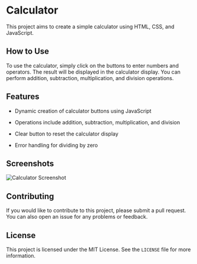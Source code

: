 # Calculator

This project aims to create a simple calculator using HTML, CSS, and JavaScript.

## How to Use

To use the calculator, simply click on the buttons to enter numbers and operators. The result will be displayed in the calculator display. You can perform addition, subtraction, multiplication, and division operations.

## Features

- Dynamic creation of calculator buttons using JavaScript

- Operations include addition, subtraction, multiplication, and division

- Clear button to reset the calculator display

- Error handling for dividing by zero

## Screenshots

![Calculator Screenshot](/Screenshots/screenshot1.png)

## Contributing

If you would like to contribute to this project, please submit a pull request. You can also open an issue for any problems or feedback.

## License

This project is licensed under the MIT License. See the `LICENSE` file for more information.

